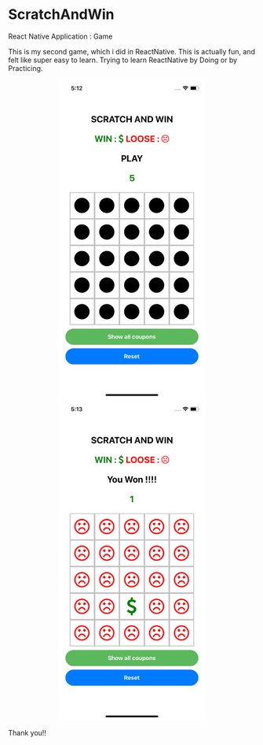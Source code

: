 # ScratchAndWin
React Native Application : Game

This is my second game, which i did in ReactNative. This is actually fun, and felt like super easy to learn.
Trying to learn ReactNative by Doing or by Practicing.

<p align="center">
  <img src="https://github.com/AdarshEpic/ScratchAndWin/blob/master/ScratchWin1.png?raw=true" width=300 />
  <img src="https://github.com/AdarshEpic/ScratchAndWin/blob/master/ScratchWin2.png?raw=true" width=300 />
 </p>
 
 Thank you!!
